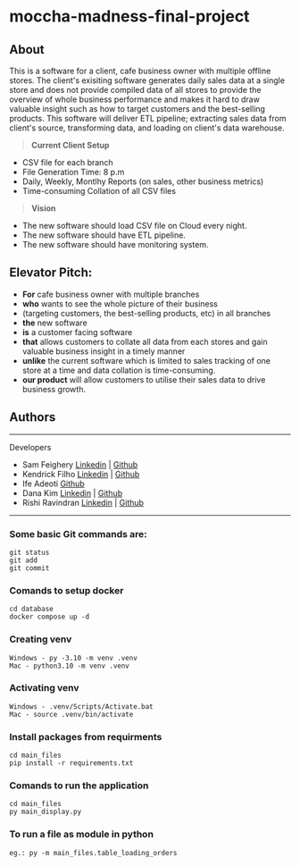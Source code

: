 # moccha-madness-final-project

## About
This is a software for a client, cafe business owner with multiple offline stores. The client's exisiting software generates daily sales data at a single store and does not provide compiled data of all stores to provide the overview of whole business performance and makes it hard to draw valuable insight such as how to target customers and the best-selling products. This software will deliver ETL pipeline; extracting sales data from client's source, transforming data, and loading on client's data warehouse. 
<br>
> **Current Client Setup**
- CSV file for each branch
- File Generation Time: 8 p.m
- Daily, Weekly, Montlhy Reports (on sales, other business metrics)
- Time-consuming Collation of all CSV files

> **Vision**
- The new software should load CSV file on Cloud every night.
- The new software should have ETL pipeline.
- The new software should have monitoring system.

## Elevator Pitch:

- **For** cafe business owner with multiple branches
- **who** wants to see the whole picture of their business <br>
- (targeting customers, the best-selling products, etc) in all branches <br>
- **the** new software <br>
- **is** a customer facing software <br>
- **that** allows customers to collate all data from each stores and gain valuable business insight in a timely manner<br>
- **unlike** the current software which is limited to sales tracking of one store at a time and data collation is time-consuming.<br>
- **our product** will allow customers to utilise their sales data to drive business growth.


## Authors
----------
Developers
- Sam Feighery   [Linkedin](https://www.linkedin.com/in/sam-feighery-b5265126/) | [Github](https://github.com/Sam-Feighery)<br>
- Kendrick Filho   [Linkedin](https://www.linkedin.com/in/misael-filho/) | [Github](https://github.com/mkmfilho/)<br>
- Ife Adeoti  [Github](https://github.com/S44WSA)<br>
- Dana Kim   [Linkedin](https://www.linkedin.com/in/haneul-kim-987b7744/) | [Github](https://github.com/ttcielott/)<br>
- Rishi Ravindran  [Linkedin](https://www.linkedin.com/in/rishiram-ravindran-a00127238/) | [Github](https://github.com/Rishi06R)<br>
----------


### Some basic Git commands are:
```
git status
git add
git commit
```

### Comands to setup docker
```
cd database
docker compose up -d
```

### Creating venv 
```
Windows - py -3.10 -m venv .venv
Mac - python3.10 -m venv .venv
```


### Activating venv
```
Windows - .venv/Scripts/Activate.bat
Mac - source .venv/bin/activate
``` 


### Install packages from requirments 
```
cd main_files
pip install -r requirements.txt
```

### Comands to run the application
```
cd main_files
py main_display.py
```
### To run a file as module in python
```
eg.: py -m main_files.table_loading_orders
```